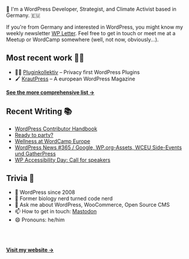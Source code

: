 👋 I'm a WordPress Developer, Strategist, and Climate Activist based in Germany. 🇪🇺

If you're from Germany and interested in WordPress, you might know my weekly newsletter [WP Letter](https://wpletter.de/). Feel free to get in touch or meet me at a Meetup or WordCamp somewhere (well, not now, obviously...).


## Most recent work 👷‍♂️

- 👨‍💻 [Pluginkollektiv](https://github.com/pluginkollektiv) – Privacy first WordPress Plugins
- 🖌️ [KrautPress](https://kraut.press) – A european WordPress Magazine

**[See the more comprehensive list &rarr;](https://simonkraft.com/what-i-do)**


## Recent Writing 📚

<!-- BLOG-POST-LIST:START -->
- [WordPress Contributor Handbook](https://www.wppodcast.de/podcast/wordpress-contributor-handbook/)
- [Ready to party?](https://feed.kraut.press/link/23937/16701678/ready-to-party)
- [Wellness at WordCamp Europe](https://feed.kraut.press/link/23937/16701572/wellness)
- [WordPress News #365 / Google, WP.org-Assets, WCEU Side-Events und GatherPress](https://feed.kraut.press/link/14399/16701469/365)
- [WP Accessibility Day: Call for speakers](https://feed.kraut.press/link/23937/16696932/wp-accessibility-day-call-for-speakers)
<!-- BLOG-POST-LIST:END -->


## Trivia 🤪

- 👴 WordPress since 2008
- 🌱 Former biology nerd turned code nerd
- 💬 Ask me about WordPress, WooCommerce, Open Source CMS
- 📫 How to get in touch: [Mastodon](https://dewp.space/@simon)
- 😄 Pronouns: he/him

<br/><br/><br/>
**[Visit my website &rarr;](https://simonkraft.com/hi)**